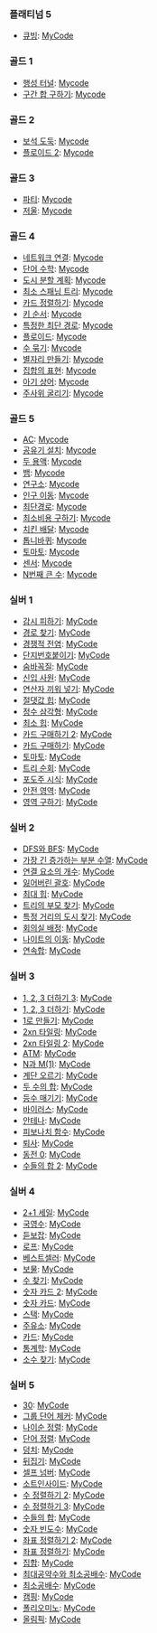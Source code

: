 <!-- 
[](https://www.acmicpc.net/problem/): [MyCode]()
-->

### 플래티넘 5

- [큐빙](https://www.acmicpc.net/problem/5373): [MyCode](/Platinum5/5373.py)

### 골드 1

- [행성 터널](https://www.acmicpc.net/problem/2887): [Mycode](/Gold1/2887.py)
- [구간 합 구하기](https://www.acmicpc.net/problem/2042): [Mycode](/Gold1/2042.py)

### 골드 2

- [보석 도둑](https://www.acmicpc.net/problem/1202): [Mycode](/Gold2/1202.py)
- [플로이드 2](https://www.acmicpc.net/problem/11780): [Mycode](/Gold2/11780.py)

### 골드 3

- [파티](https://www.acmicpc.net/problem/1238): [Mycode](/Gold3/1238.py)
- [저울](https://www.acmicpc.net/problem/2437): [Mycode](/Gold3/2437.py)

### 골드 4

- [네트워크 연결](https://www.acmicpc.net/problem/1922): [Mycode](/Gold4/1922.py)
- [단어 수학](https://www.acmicpc.net/problem/1339): [Mycode](/Gold4/1339.py)
- [도시 분할 계획](https://www.acmicpc.net/problem/1647): [Mycode](/Gold4/1647.py)
- [최소 스패닝 트리](https://www.acmicpc.net/problem/1197): [Mycode](/Gold4/1197.py)
- [카드 정렬하기](https://www.acmicpc.net/problem/1715): [Mycode](/Gold4/1715.py)
- [키 순서](https://www.acmicpc.net/problem/2458): [Mycode](/Gold4/2458.py)
- [특정한 최단 경로](https://www.acmicpc.net/problem/1504): [Mycode](/Gold4/1504.py)
- [플로이드](https://www.acmicpc.net/problem/11404): [Mycode](/Gold4/11404.py)
- [수 묶기](https://www.acmicpc.net/problem/1744): [Mycode](/Gold4/1744.py)
- [별자리 만들기](https://www.acmicpc.net/problem/4386): [Mycode](/Gold4/4386.py)
- [집합의 표현](https://www.acmicpc.net/problem/1717): [Mycode](/Gold4/1717.py)
- [아기 상어](https://www.acmicpc.net/problem/16236): [Mycode](/Gold4/16236.py)
- [주사위 굴리기](https://www.acmicpc.net/problem/14499): [Mycode](/Gold4/14499.py)

### 골드 5

- [AC](https://www.acmicpc.net/problem/5430): [Mycode](/Gold5/5430.py)
- [공유기 설치](https://www.acmicpc.net/problem/2110): [Mycode](/Gold5/2110.py)
- [두 용액](https://www.acmicpc.net/problem/2470): [Mycode](/Gold5/2470.py)
- [뱀](https://www.acmicpc.net/problem/3190): [Mycode](/Gold5/3190.py)
- [연구소](https://www.acmicpc.net/problem/14502): [Mycode](/Gold5/14502.py)
- [인구 이동](https://www.acmicpc.net/problem/16234): [Mycode](/Gold5/16234.py)
- [최단경로](https://www.acmicpc.net/problem/1753): [Mycode](/Gold5/1753.py)
- [최소비용 구하기](https://www.acmicpc.net/problem/1916): [Mycode](/Gold5/1916.py)
- [치킨 배달](https://www.acmicpc.net/problem/15686): [Mycode](/Gold5/15686.py)
- [톱니바퀴](https://www.acmicpc.net/problem/14891): [Mycode](/Gold5/14891.py)
- [토마토](https://www.acmicpc.net/problem/7569): [Mycode](/Gold5/7569.py)
- [센서](https://www.acmicpc.net/problem/2212): [Mycode](/Gold5/2212.py)
- [N번째 큰 수](https://www.acmicpc.net/problem/2075): [Mycode](/Gold5/2075.py)

### 실버 1

- [감시 피하기](https://www.acmicpc.net/problem/18428): [MyCode](/Silver1/18428.py)
- [경로 찾기](https://www.acmicpc.net/problem/11403): [MyCode](/Silver1/11403.py)
- [경쟁적 전염](https://www.acmicpc.net/problem/18405): [MyCode](/Silver1/18405.py)
- [단지번호붙이기](https://www.acmicpc.net/problem/2667): [MyCode](/Silver1/2667.py)
- [숨바꼭질](https://www.acmicpc.net/problem/1697): [MyCode](/Silver1/1697.py)
- [신입 사원](https://www.acmicpc.net/problem/1946): [MyCode](/Silver1/1946.py)
- [연산자 끼워 넣기](https://www.acmicpc.net/problem/14888): [MyCode](/Silver1/14888.py)
- [절댓값 힙](https://www.acmicpc.net/problem/11286): [MyCode](/Silver1/11286.py)
- [정수 삼각형](https://www.acmicpc.net/problem/1932): [MyCode](/Silver1/1932.py)
- [최소 힙](https://www.acmicpc.net/problem/1927): [MyCode](/Silver1/1927.py)
- [카드 구매하기 2](https://www.acmicpc.net/problem/16194): [MyCode](/Silver1/16194.py)
- [카드 구매하기](https://www.acmicpc.net/problem/11052): [MyCode](/Silver1/11052.py)
- [토마토](https://www.acmicpc.net/problem/7576): [MyCode](/Silver1/7576.py)
- [트리 순회](https://www.acmicpc.net/problem/1991): [MyCode](/Silver1/1991.py)
- [포도주 시식](https://www.acmicpc.net/problem/2156): [MyCode](/Silver1/2156.py)
- [안전 영역](https://www.acmicpc.net/problem/2468): [MyCode](/Silver1/2468.py)
- [영역 구하기](https://www.acmicpc.net/problem/2583): [MyCode](/Silver1/2583.py)

### 실버 2

- [DFS와 BFS](https://www.acmicpc.net/problem/1260): [MyCode](/Silver2/1260.py)
- [가장 긴 증가하는 부분 수열](https://www.acmicpc.net/problem/11053): [MyCode](/Silver2/11053.py)
- [연결 요소의 개수](https://www.acmicpc.net/problem/11724): [MyCode](/Silver2/11724.py)
- [잃어버린 괄호](https://www.acmicpc.net/problem/1541): [MyCode](/Silver2/1541.py)
- [최대 힙](https://www.acmicpc.net/problem/11279): [MyCode](/Silver2/11279.py)
- [트리의 부모 찾기](https://www.acmicpc.net/problem/11725): [MyCode](/Silver2/11725.py)
- [특정 거리의 도시 찾기](https://www.acmicpc.net/problem/18352): [MyCode](/Silver2/18352.py)
- [회의실 배정](https://www.acmicpc.net/problem/1931): [MyCode](/Silver2/1931.py)
- [나이트의 이동](https://www.acmicpc.net/problem/7562): [MyCode](/Silver2/7562.py)
- [연속합](https://www.acmicpc.net/problem/1912): [MyCode](/Silver2/1912.py)

### 실버 3

- [1, 2, 3 더하기 3](https://www.acmicpc.net/problem/15988): [MyCode](/Silver3/15988.py)
- [1, 2, 3 더하기](https://www.acmicpc.net/problem/9095): [MyCode](/Silver3/9095.py)
- [1로 만들기](https://www.acmicpc.net/problem/1463): [MyCode](/Silver3/1463.py)
- [2xn 타일링](https://www.acmicpc.net/problem/11726): [MyCode](/Silver3/11726.py)
- [2xn 타일링 2](https://www.acmicpc.net/problem/11727): [MyCode](/Silver3/11727.py)
- [ATM](https://www.acmicpc.net/problem/11399): [MyCode](/Silver3/11399.py)
- [N과 M(1)](https://www.acmicpc.net/problem/15649): [MyCode](/Silver3/15649.py)
- [계단 오르기](https://www.acmicpc.net/problem/2579): [MyCode](/Silver3/2579.py)
- [두 수의 합](https://www.acmicpc.net/problem/3273): [MyCode](/Silver3/3273.py)
- [등수 매기기](https://www.acmicpc.net/problem/2012): [MyCode](/Silver3/2012.py)
- [바이러스](https://www.acmicpc.net/problem/2606): [MyCode](/Silver3/2606.py)
- [안테나](https://www.acmicpc.net/problem/18310): [MyCode](/Silver3/18310.py)
- [피보나치 함수](https://www.acmicpc.net/problem/1003): [MyCode](/Silver3/1003.py)
- [퇴사](https://www.acmicpc.net/problem/14501): [MyCode](/Silver3/14501.py)
- [동전 0](https://www.acmicpc.net/problem/11047): [MyCode](/Silver3/11047.py)
- [수들의 합 2](https://www.acmicpc.net/problem/2003): [MyCode](/Silver3/2003.py)

### 실버 4

- [2+1 세일](https://www.acmicpc.net/problem/11508): [MyCode](/Silver4/11508.py)
- [국영수](https://www.acmicpc.net/problem/10825): [MyCode](/Silver4/10825.py)
- [듣보잡](https://www.acmicpc.net/problem/1764): [MyCode](/Silver4/1764.py)
- [로프](https://www.acmicpc.net/problem/2217): [MyCode](/Silver4/2217.py)
- [베스트셀러](https://www.acmicpc.net/problem/1302): [MyCode](/Silver4/1302.py)
- [보물](https://www.acmicpc.net/problem/1026): [MyCode](/Silver4/1026.py)
- [수 찾기](https://www.acmicpc.net/problem/1920): [MyCode](/Silver4/1920.py)
- [숫자 카드 2](https://www.acmicpc.net/problem/10816): [MyCode](/Silver4/10816.py)
- [숫자 카드](https://www.acmicpc.net/problem/10815): [MyCode](/Silver4/10815.py)
- [스택](https://www.acmicpc.net/problem/10828): [MyCode](/Silver4/10828.py)
- [주유소](https://www.acmicpc.net/problem/13305): [MyCode](/Silver4/13305.py)
- [카드](https://www.acmicpc.net/problem/11652): [MyCode](/Silver4/11652.py)
- [통계학](https://www.acmicpc.net/problem/2108): [MyCode](/Silver4/2108.py)
- [소수 찾기](https://www.acmicpc.net/problem/1978): [MyCode](/Silver4/1978.py)

### 실버 5

- [30](https://www.acmicpc.net/problem/10610): [MyCode](/Silver5/10610.py)
- [그룹 단어 체커](https://www.acmicpc.net/problem/1316): [MyCode](/Silver5/1316.py)
- [나이순 정렬](https://www.acmicpc.net/problem/10814): [MyCode](/Silver5/10814.py)
- [단어 정렬](https://www.acmicpc.net/problem/1181): [MyCode](/Silver5/1181.py)
- [덩치](https://www.acmicpc.net/problem/7568): [MyCode](/Silver5/7568.py)
- [뒤집기](https://www.acmicpc.net/problem/1439): [MyCode](/Silver5/1439.py)
- [셀프 넘버](https://www.acmicpc.net/problem/4673): [MyCode](/Silver5/4673.py)
- [소트인사이드](https://www.acmicpc.net/problem/1427): [MyCode](/Silver5/1427.py)
- [수 정렬하기 2](https://www.acmicpc.net/problem/2751): [MyCode](/Silver5/2751.py)
- [수 정렬하기 3](https://www.acmicpc.net/problem/10989): [MyCode](/Silver5/10989.py)
- [수들의 합](https://www.acmicpc.net/problem/1789): [MyCode](/Silver5/1789.py)
- [숫자 빈도수](https://www.acmicpc.net/problem/14912): [MyCode](/Silver5/14912.py)
- [좌표 정렬하기 2](https://www.acmicpc.net/problem/11651): [MyCode](/Silver5/11651.py)
- [좌표 정렬하기](https://www.acmicpc.net/problem/11650): [MyCode](/Silver5/11650.py)
- [집합](https://www.acmicpc.net/problem/11723): [MyCode](/Silver5/11723.py)
- [최대공약수와 최소공배수](https://www.acmicpc.net/problem/2609): [MyCode](/Silver5/2609.py)
- [최소공배수](https://www.acmicpc.net/problem/1934): [MyCode](/Silver5/1934.py)
- [캠핑](https://www.acmicpc.net/problem/4796): [MyCode](/Silver5/4796.py)
- [폴리오미노](https://www.acmicpc.net/problem/1343): [MyCode](/Silver5/1343.py)
- [올림픽](https://www.acmicpc.net/problem/8979): [MyCode](/Silver5/8979.py)
